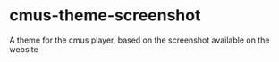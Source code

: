 cmus-theme-screenshot
=====================

A theme for the cmus player, based on the screenshot available on the website